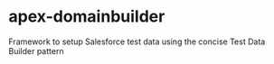 # apex-domainbuilder
Framework to setup Salesforce test data using the concise Test Data Builder pattern
